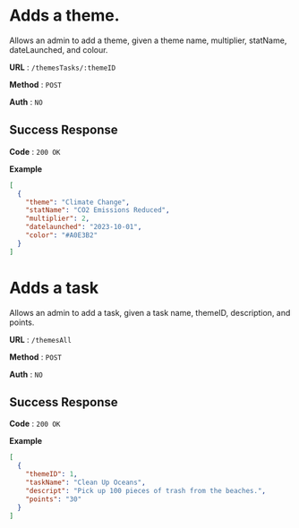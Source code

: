 # Adds a theme.
Allows an admin to add a theme, given a theme name, multiplier, statName, dateLaunched, and colour.

**URL** : `/themesTasks/:themeID`

**Method** : `POST`

**Auth** : `NO`

## Success Response
**Code** : `200 OK`

**Example**

```json
[
  {
    "theme": "Climate Change",
    "statName": "CO2 Emissions Reduced",
    "multiplier": 2,
    "datelaunched": "2023-10-01",
    "color": "#A0E3B2"
  }
]
```

# Adds a task
Allows an admin to add a task, given a task name, themeID, description, and points.

**URL** : `/themesAll`

**Method** : `POST`

**Auth** : `NO`

## Success Response
**Code** : `200 OK`

**Example**

```json
[
  {
    "themeID": 1,
    "taskName": "Clean Up Oceans",
    "descript": "Pick up 100 pieces of trash from the beaches.",
    "points": "30"
  }
]
```
